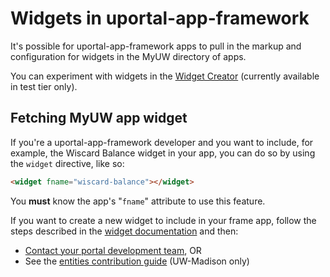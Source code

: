 # Widgets in uportal-app-framework

It's possible for uportal-app-framework apps to pull in the markup and configuration for widgets in the MyUW directory of apps.

You can experiment with widgets in the [Widget Creator][] (currently available in test tier only).

[Widget Creator]: https://test.my.wisc.edu/widget-creator

## Fetching MyUW app widget

If you're a uportal-app-framework developer and you want to include, for example, the Wiscard Balance widget in your app, you can do so by
using the `widget` directive, like so:


```html
<widget fname="wiscard-balance"></widget>
```

You **must** know the app's "`fname`" attribute to use this feature.

If you want to create a new widget to include in your frame app, follow the steps described in the [widget documentation](make-a-widget.md)
and then:

- [Contact your portal development team](mailto:uw-infra@office365.wisc.edu), OR
- See the [entities contribution guide](https://git.doit.wisc.edu/myuw-overlay/entities/blob/master/CONTRIBUTING.md) (UW-Madison only)
